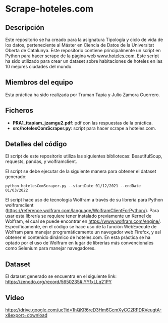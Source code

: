 # Scrape-hoteles.com
## Descripción
Este repositorio se ha creado para la asignatura Tipología y ciclo de vida de los datos, perteneciente al Máster en Ciencia de Datos de la Universitat Oberta de Catalunya. Este repositorio contiene principalmente un script en Python para hacer scrape de la página web www.hoteles.com. Este script ha sido utilizado para crear un dataset sobre habitaciones de hoteles en las 10 mejores ciudades del mundo.
## Miembros del equipo
Esta práctica ha sido realizada por Truman Tapia y Julio Zamora Guerrero.
## Ficheros
- **PRA1_ttapiam_jzamgu2.pdf**: pdf con las respuestas de la práctica.
- **src/hotelesComScraper.py**: script para hacer scrape a hoteles.com.
## Detalles del código
El script de este repositorio utiliza las siguientes bibliotecas:
BeautifulSoup, requests, pandas, y wolframclient.

El script se debe ejecutar de la siguiente manera para obtener el dataset generado:
```
python hotelesComScraper.py --startDate 01/12/2021 --endDate 01/03/2022
```

El script hace uso de tecnología Wolfram a través de su librería para Python wolframclient (https://reference.wolfram.com/language/WolframClientForPython/). Para usar esta librería se requiere tener instalado previamente un Kernel de Wolfram, el cual se puede encontrar en https://www.wolfram.com/engine/. Específicamente, en el código se hace uso de la función WebExecute de Wolfram para manejar programáticamente un navegador web Firefox, y así obtener el contenido dinámico de hoteles.com. En esta práctica se ha optado por el uso de Wolfram en lugar de librerías más convencionales como Selenium para manejar navegadores.
## Dataset
El dataset generado se encuentra en el siguiente link:
https://zenodo.org/record/5650235#.YYfxLLq21PY
## Video
https://drive.google.com/uc?id=1hQKR6reD3Hm6GcmXyCC2RPDRVeugtA-x&export=download
